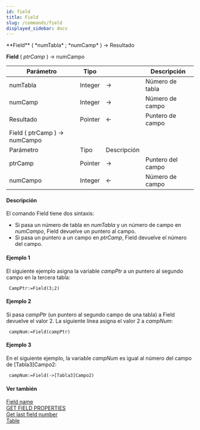 ```yaml
---
id: field
title: Field
slug: /commands/field
displayed_sidebar: docs
---
```


<!--REF #_command_.Field.Syntax-->**Field** ( *numTabla* ; *numCamp* ) -> Resultado <br/>
**Field** ( *ptrCamp* ) -> numCampo<!-- END REF-->
<!--REF #_command_.Field.Params-->
| Parámetro | Tipo |  | Descripción |
| --- | --- | --- | --- |
| numTabla | Integer | &srarr; | Número de tabla |
| numCamp | Integer | &srarr; | Número de campo |
| Resultado | Pointer | &larr; | Puntero de campo |
| Field ( ptrCamp ) -> numCampo |
| Parámetro | Tipo | Descripción |
| ptrCamp | Pointer | &srarr; | Puntero del campo |
| numCampo | Integer | &larr; | Número de campo |

<!-- END REF-->

#### Descripción 

<!--REF #_command_.Field.Summary-->El comando Field tiene dos sintaxis: 

* Si pasa un número de tabla en *numTabla* y un número de campo en *numCampo*, Field devuelve un puntero al campo.<!-- END REF-->
* Si pasa un puntero a un campo en *ptrCamp*, Field devuelve el número del campo.

#### Ejemplo 1 

El siguiente ejemplo asigna la variable *campPtr* a un puntero al segundo campo en la tercera tabla:

```4d
 CampPtr:=Field(3;2)
```

#### Ejemplo 2 

Si pasa *campPtr* (un puntero al segundo campo de una tabla) a Field devuelve el valor 2\. La siguiente línea asigna el valor 2 a *campNum*:

```4d
 campNum:=Field(campPtr)
```

#### Ejemplo 3 

En el siguiente ejemplo, la variable *campNum* es igual al número del campo de \[Tabla3\]Campo2:

```4d
 campNum:=Field(->[Tabla3]Campo2)
```

#### Ver también 

[Field name](field-name.md)  
[GET FIELD PROPERTIES](get-field-properties.md)  
[Get last field number](get-last-field-number.md)  
[Table](table.md)  